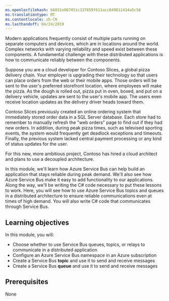 ```yaml
---
ms.openlocfilehash: b8831e007451c337859f611acc849811414a5c58
ms.translationtype: MT
ms.contentlocale: zh-CN
ms.lasthandoff: 04/24/2019
---
```

Modern applications frequently consist of multiple parts running on separate computers and devices, which are in locations around the world. Complex networks with varying reliability and speed exist between these components. A fundamental challenge with these distributed applications is how to communicate reliably between the components.

Suppose you are a cloud developer for Contoso Slices, a global pizza delivery chain. Your employer is upgrading their technology so that users can place orders from the web or their mobile apps. Those orders will be sent to the user's preferred storefront location, where employees will make the pizza. As the dough is rolled out, pizza put in oven, boxed, and put on a delivery vehicle, updates are sent to the user's mobile app. The users even receive location updates as the delivery driver heads toward them.

Contoso Slices previously created an online ordering system that immediately stored order data in a SQL Server database. Each store had to remember to manually refresh the "web orders" page to find out if they had new orders. In addition, during peak pizza times, such as televised sporting events, the system would frequently get deadlock exceptions and timeouts. Finally, the previous system lacked central payment processing or any kind of status updates for the user.

For this new, more ambitious project, Contoso has hired a cloud architect and plans to use a decoupled architecture.

In this module, we'll learn how Azure Service Bus can help build an application that stays reliable during peak demand. We'll also see how Azure Service Bus make it easy to add functionality to our applications. Along the way, we'll be writing the C# code necessary to put these lessons to work. Here, you will see how to use Azure Service Bus topics and queues in a distributed architecture to ensure reliable communications even at times of high demand. You will also write C# code that communicates through Service Bus.

## <a name="learning-objectives"></a>Learning objectives

In this module, you will:

- Choose whether to use Service Bus queues, topics, or relays to communicate in a distributed application
- Configure an Azure Service Bus namespace in an Azure subscription
- Create a Service Bus **topic** and use it to send and receive messages
- Create a Service Bus **queue** and use it to send and receive messages

## <a name="prerequisites"></a>Prerequisites

None